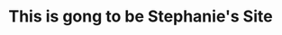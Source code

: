 <html>
  <head>
    <style> </style>
  </head>
  <body>
    <h1> This is gong to be Stephanie's Site </h1>
  
  </body>
  <script>
  
  
  </script>
</html>
